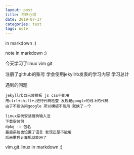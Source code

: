 ```yaml
---
layout: post
title: 每日心得
date: 2019-07-17
categories: test
tags: note 
---
```


 in markdown :)

note in markdown :)

今天学习了linux vim git 

注册了github的账号 学会使用jekyllrb发表的学习内容 学习总计

遇到的问题

```
jekyllrb自己装模板 js css不能用 
用ctrl+shift+i进行代码检查 发现是google的线上的代码 
由于不能访问google 所以模板不能用 就换了一个
```

```
linux系统安装搜狗输入法  
下载安装包
dpkg -i 包名
最后系统也设置了语言 发现还是不能用 
后来重启计算机就能用了
```









vim.git.linux in markdown :)
